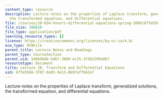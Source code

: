 ```yaml
---
content_type: resource
description: Lecture notes on the properties of Laplace transform, generalized solutions,
  the transformed equation, and differential equations.
file: /courses/18-034-honors-differential-equations-spring-2009/b7fe556637079a939e138b97affb62a7_MIT18_034s09_lec20.pdf
file_size: 168618
file_type: application/pdf
learning_resource_types: []
license: https://creativecommons.org/licenses/by-nc-sa/4.0/
ocw_type: OCWFile
parent_title: Lecture Notes and Readings
parent_type: CourseSection
parent_uid: 540b9b8b-54b7-3889-ec25-373b2295e0b7
resourcetype: Document
title: Lecture 20. Transform and Differential Equations
uid: b7fe5566-3707-9a93-9e13-8b97affb62a7
---
```

Lecture notes on the properties of Laplace transform, generalized solutions, the transformed equation, and differential equations.